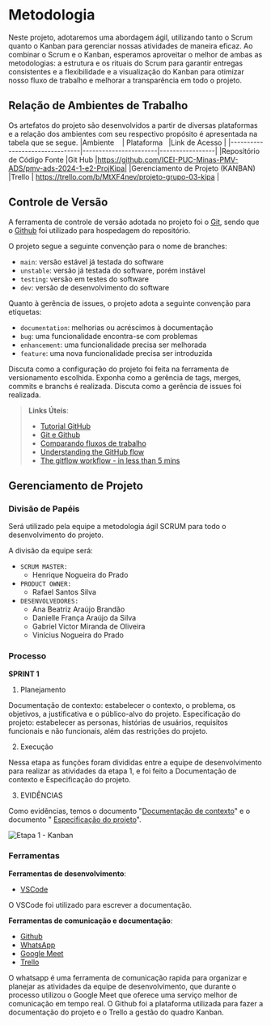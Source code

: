 
# Metodologia

Neste projeto, adotaremos uma abordagem ágil, utilizando tanto o Scrum quanto o Kanban para gerenciar nossas atividades de maneira eficaz.
Ao combinar o Scrum e o Kanban, esperamos aproveitar o melhor de ambas as metodologias: a estrutura e os rituais do Scrum para garantir entregas consistentes e a flexibilidade e a visualização do Kanban para otimizar nosso fluxo de trabalho e melhorar a transparência em todo o projeto.

## Relação de Ambientes de Trabalho
Os artefatos do projeto são desenvolvidos a partir de diversas plataformas e a relação dos ambientes com seu respectivo propósito é apresentada na tabela que se segue.
|Ambiente                        | Plataforma            |Link de Acesso         |
|--------------------------------|-----------------------|-----------------|
|Repositório de Código Fonte      |Git Hub                |https://github.com/ICEI-PUC-Minas-PMV-ADS/pmv-ads-2024-1-e2-ProjKipa|
|Gerenciamento de Projeto (KANBAN)         |Trello         |  https://trello.com/b/MtXF4nev/projeto-grupo-03-kipa   |


## Controle de Versão

A ferramenta de controle de versão adotada no projeto foi o
[Git](https://git-scm.com/), sendo que o [Github](https://github.com)
foi utilizado para hospedagem do repositório.

O projeto segue a seguinte convenção para o nome de branches:

- `main`: versão estável já testada do software
- `unstable`: versão já testada do software, porém instável
- `testing`: versão em testes do software
- `dev`: versão de desenvolvimento do software

Quanto à gerência de issues, o projeto adota a seguinte convenção para
etiquetas:

- `documentation`: melhorias ou acréscimos à documentação
- `bug`: uma funcionalidade encontra-se com problemas
- `enhancement`: uma funcionalidade precisa ser melhorada
- `feature`: uma nova funcionalidade precisa ser introduzida

Discuta como a configuração do projeto foi feita na ferramenta de versionamento escolhida. Exponha como a gerência de tags, merges, commits e branchs é realizada. Discuta como a gerência de issues foi realizada.

> **Links Úteis**:
> - [Tutorial GitHub](https://guides.github.com/activities/hello-world/)
> - [Git e Github](https://www.youtube.com/playlist?list=PLHz_AreHm4dm7ZULPAmadvNhH6vk9oNZA)
>  - [Comparando fluxos de trabalho](https://www.atlassian.com/br/git/tutorials/comparing-workflows)
> - [Understanding the GitHub flow](https://guides.github.com/introduction/flow/)
> - [The gitflow workflow - in less than 5 mins](https://www.youtube.com/watch?v=1SXpE08hvGs)

## Gerenciamento de Projeto

### Divisão de Papéis

Será utilizado pela equipe a metodologia ágil SCRUM para todo o desenvolvimento do projeto.

A divisão da equipe será:

- `SCRUM MASTER:`
  - Henrique Nogueira do Prado
- `PRODUCT OWNER:`
  - Rafael Santos Silva 
- `DESENVOLVEDORES:`
  - Ana Beatriz Araújo Brandão
  - Danielle França Araújo da Silva
  - Gabriel Victor Miranda de Oliveira
  - Vinícius Nogueira do Prado
  
  
### Processo

**SPRINT 1**

  1. Planejamento
   
  Documentação de contexto: estabelecer o contexto, o problema, os objetivos, a justificativa e o público-alvo do projeto.
  Especificação do projeto: estabelecer as personas, histórias de usuários, requisitos funcionais e não funcionais, além das restrições do projeto.
  
  2. Execução
   
  Nessa etapa as funções foram divididas entre a equipe de desenvolvimento para realizar as atividades da etapa 1, e foi feito a Documentação de contexto e Especificação do projeto.

  3. EVIDÊNCIAS

  Como evidências, temos o documento "[Documentação de contexto](https://github.com/ICEI-PUC-Minas-PMV-ADS/pmv-ads-2024-1-e2-ProjKipa/blob/main/docs/01-Documentação%20de%20Contexto.md)" e o documento "      [Especificação do projeto](https://github.com/ICEI-PUC-Minas-PMV-ADS/pmv-ads-2024-1-e2-ProjKipa/blob/main/docs/02-Especificação%20do%20Projeto.md)".

  
  ![Etapa 1 - Kanban](https://github.com/ICEI-PUC-Minas-PMV-ADS/pmv-ads-2024-1-e2-ProjKipa/assets/48370523/cda957f5-a266-4853-bdd0-e466b3a4d1f2)




### Ferramentas

**Ferramentas de desenvolvimento**:

- [VSCode](https://code.visualstudio.com)


O VSCode foi utilizado para escrever a documentação.
  
 
**Ferramentas de comunicação e documentação**: 

- [Github](https://github.com/)
- [WhatsApp](https://whatsapp.com/)
- [Google Meet](https://meet.google.com)
- [Trello](https://trello.com)

O whatsapp é uma ferramenta de comunicação rapida para organizar e planejar as atividades da equipe de desenvolvimento, que durante o processo utilizou o Google Meet que oferece uma serviço melhor de comunicação em tempo real.
O Github foi a plataforma utilizada para fazer a documentação do projeto e o Trello a gestão do quadro Kanban.
